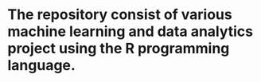 # The repository consist of various machine learning and data analytics project using the R programming language.
